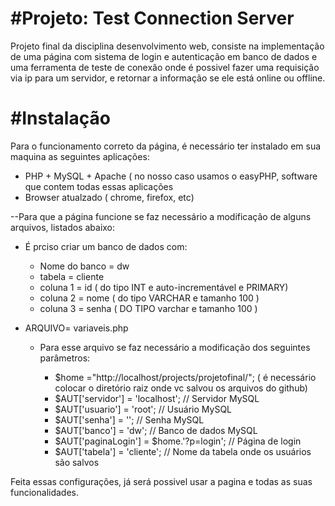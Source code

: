 ﻿#Projeto: Test Connection Server
=================================

Projeto final da disciplina desenvolvimento web, consiste na implementação de uma página com sistema de login e autenticação em banco
de dados e uma ferramenta de teste de conexão onde é possivel fazer uma requisição via ip para um servidor, e retornar a informação
se ele está online ou offline.

#Instalação
===========

Para o funcionamento correto da página, é necessário ter instalado em sua maquina as seguintes aplicações:

- PHP + MySQL + Apache ( no nosso caso usamos o easyPHP, software que contem todas essas aplicações
- Browser atualzado ( chrome, firefox, etc)

--Para que a página funcione se faz necessário a modificação de alguns arquivos, listados abaixo:
  - É prciso criar um banco de dados com: 
  
  	- Nome do banco = dw
  	- tabela = cliente
  	- coluna 1 = id ( do tipo INT e auto-incrementável e PRIMARY)
  	- coluna 2 =  nome ( do tipo VARCHAR e tamanho 100 )
  	- coluna 3 = senha ( DO TIPO varchar e tamanho 100 )

- ARQUIVO= variaveis.php
  - Para esse arquivo se faz necessário a modificação dos seguintes parâmetros:
      
       - $home		="http://localhost/projects/projetofinal/"; ( é necessário colocar o diretório raiz onde vc salvou
                                                                     os arquivos do github)
       - $AUT['servidor'] = 'localhost';    // Servidor MySQL
       - $AUT['usuario'] = 'root';          // Usuário MySQL
       - $AUT['senha'] = '';                // Senha MySQL
       - $AUT['banco'] = 'dw';			   // Banco de dados MySQL
       - $AUT['paginaLogin'] = $home.'?p=login'; // Página de login
       - $AUT['tabela'] = 'cliente';       // Nome da tabela onde os usuários são salvos
       
Feita essas configurações, já será possivel usar a pagina e todas as suas funcionalidades.
       

      
